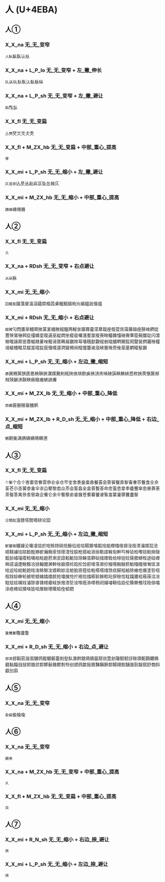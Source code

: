 # 人 (U+4EBA)

## 人①

### X_X_na 无_无_变窄
`人魜`畒臥认㐺

### X_X_na + L_P_lo 无_无_变窄 + 左_撇_伸长
`队`从㕥朲㽗汄倝枞纵

### X_X_na + L_P_sh 无_无_变窄 + 左_撇_避让
`䖋`閄㫃

### X_X_fl 无_无_变扁
`亼僰`珡㞤氼仧秂

### X_X_fl + M_ZX_hb 无_无_变扁 + 中部_重心_提高
`脊`

### X_X_mi + L_P_sh 无_无_缩小 + 左_撇_避让
`仄㫺庻`亾昃丛龪疭㳁坠怂耸庂

### X_X_mi + M_ZX_hb 无_无_缩小 + 中部_重心_提高
`蹐瘠`嵴塉膌

## 人②

### X_X_fl 无_无_变扁
`仌`

### X_X_na + RDsh 无_无_变窄 + 右点避让
`从纵`枞

### X_X_mi 无_无_缩小 
`囚鰮氳`膃薀睂溫泅蘊嫓榲苬㮚轀鮂搵㡃㠩縕媼詤慍熅

### X_X_mi + RDsh 无_无_缩小 + 右点避让
`縱䧪`勽閃廧㹐轖䦟挫蒕夎艢脞㜡醞两䡮坐牆簭靈潀臮蹤座傱蓯熧葅䕹䥘痤脥㟇閷從薔悏䳷锉鹀㧿䄥嬙桽瑽遳巫緃熌㘴瘲嵸囃濇㝧筮摐䘮睉䡿雜㦭䂳賫蕐篵觋㭀㻜闪澨㛗暰誣㞞慫嗇䗥趖蓌唑豵诬眾鵐䁞䰱䟶䔢墻穡㱇䚖䙕剉㙡繬䁡覡䰌㒺毉㼻㨛蘠㭫欞俎嵷檣瞛苁䐫莁㗰踨㢔懎噬遾㴸聳頰䦷樅爧䉹䢨漎峽䉢矬赍侳莝蓙䠾磫髽䴒

### X_X_mi + L_P_sh 无_无_缩小 + 左边_撇_缩短
`㥷`翜鵊筴狹匧㥦梜䩡㛍㵤擌䬊㓨㼪陜俠埉㰼㾜裌㴺夾唊硤䕛㽠䵌綊㤲㰰挾莢愜篋郟㪎殎䶝浹聗䀹瘱陿瘞蛺䛟㿓

### X_X_mi + M_ZX_lb 无_无_缩小 + 中部_重心_降低
`㐁鶺`䇧弻䄼㝛䰪鹡

### X_X_mi + M_ZX_lb + R_D_sh 无_无_缩小 + 中部_重心_降低 + 右边_点_缩短
`魉`颟衡满俩辆螨唡瞒懑

## 人③

### X_X_fl 无_无_变扁
`亽䵖`个合仒峇畬㝓餋䨐叅仺氽仓罖峑舍黍㿯畲搻餐荟佱筡䬭䬸弇㴝䬩㑹䇣餮食仝佘荃芲尒峜䭌桼畣伞㓒仚䉫黎嵞众苶会筌翕全盒䓹䭕荅命峹篒悆拿䄹龕饗傘㥐叄葊荼茶䭁答禽㕘舎䆟樖企飺仑余仐饏藜侴睿㒪苍餥䉵饕䬥䭆龛䶀餈隳饔盫䰍

### X_X_mi 无_无_缩小 
`㓆閤䞩`湌猞㙮閦塔䋡论囵

### X_X_mi + L_P_sh 无_无_缩小 + 左边_撇_缩短
`鯲饜蕵`䞊䥧沦㘛飡㢵於呛賒䍱硢炝酴佡烚垥鞳鎿喰韐烇䑪㰀㯓倽揜洤拴潻㵸隂旕沧㟷鞥䜜珨䧙餄酫撡棜瀚㾻庩悇瑹溚恮脍枪搭峆湁徐鞈䜉㲦匌龫㫇㮆铪㭘嚟拾鲙掵鵌鉿㫆嶖璿瘩秴噙帢䀫䞮菸濣淤詮耠䶎㻅㻌榦㬁簳硆摿鑗銓给梌铨砼蒢膝蜍牷途硂㠟椧譗潝邌畭黭冾捈翰闟澣幹唋媕撘纶跲抡饸瘀嗱蒤滁伱飱嗒螒騇箊鮯㬛䁯飸匒匼渰哙䢔㖉給䲝跄䀬涻賖駼㓌㜓斡㚷浍舱䏩㕉㲮侩輇㯚㗳熻馀㾑醛桧絵除飨伧爘塗㫈榙栓䟻㛋檊轮艅唹鎝蠄嬆㒆餩抢墖擒怆扵褡佮㩉䅷鉩餘粭玱摉赊恰辁蹹餍袷薞蒣洽凃駩烩绘檎姾濬狳㽏镎䌋瘪絟㫅捨漆乻诠啽痊㵕嗏稌阏䥧龼䩣㣛詥伦篨擀飧㻇跧俆噏涂疮㯃祫搽啥狯哈䬤鮽瓈䕃姶佺蛤閼

## 人④

### X_X_mi 无_无_缩小
`夐觼藑`矎讂敻

### X_X_mi + R_D_sh 无_无_缩小 + 右边_点_避让
`郃溆`郐䵚箚潊溆舖鸧鏦䵕㲊䖅㓼㙦飤漵䵓舘鴿鵨㽂搿㪉箆刽瓊䤇䵑㧱銼頜䵒鷋䵜䳜壡黏䵗戗敆䣄䧾欱厀䵙㪫雓䵛㓿厁创颌鸽歙敍敘䵔黐鋏䣛䵘翖劄舗䧻剳㪧叙舒㯡斜叡㓣䔑

## 人⑤

### X_X_na 无_无_变窄
`兪婾`偸楡喩

## 人⑥

### X_X_na 无_无_变窄
`螤㬰`

### X_X_na + M_ZX_hb 无_无_变窄 + 中部_重心_提高
`乆`

### X_X_fl + M_ZX_hb 无_无_变扁 + 中部_重心_提高
`㐪`

## 人⑦

### X_X_mi + R_N_sh 无_无_缩小 + 右边_捺_避让
`㣣`

### X_X_mi + L_P_sh 无_无_缩小 + 左边_捺_避让
`㣣`

